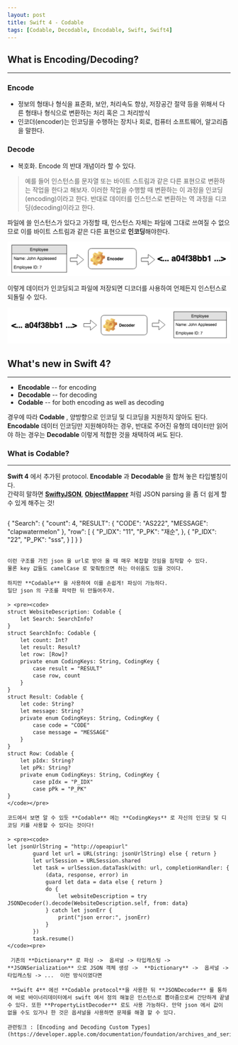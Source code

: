 ```yaml
---
layout: post
title: Swift 4 - Codable
tags: [Codable, Decodable, Encodable, Swift, Swift4]
---
```

## What is Encoding/Decoding?
***
### Encode        
- 정보의 형태나 형식을 표준화, 보안, 처리속도 향상, 저장공간 절약 등을 위해서 다른 형태나 형식으로 변환하는 처리 혹은 그 처리방식       
- 인코더(encoder)는 인코딩을 수행하는 장치나 회로, 컴퓨터 소프트웨어, 알고리즘을 말한다.

### Decode    
- 복호화. Encode 의 반대 개념이라 할 수 있다.

> 예를 들어 인스턴스를 문자열 또는 바이트 스트림과 같은 다른 표현으로 변환하는 작업을 한다고 해보자. 이러한 작업을 수행할 때 변환하는 이 과정을 인코딩(encoding)이라고 한다. 반대로 데이터를 인스턴스로 변환하는 역 과정을 디코딩(decoding)이라고 한다.             

파일에 쓸 인스턴스가 있다고 가정할 때, 인스턴스 자체는 파일에 그대로 쓰여질 수 없으므로 이를 바이트 스트림과 같은 다른 표현으로 **인코딩**해야한다.

![encoding](/assets/post_img/encode.png)

이렇게 데이터가 인코딩되고 파일에 저장되면 디코더를 사용하여 언제든지 인스턴스로 되돌릴 수 있다.

![decoding](/assets/post_img/decode.png)

## What's new in Swift 4?
***
- **Encodable** -- for encoding
- **Decodable** -- for decoding
- **Codable** -- for both encoding as well as decoding     

 경우에 따라 **Codable** , 양방향으로 인코딩 및 디코딩을 지원하지 않아도 된다. **Encodable** 데이터 인코딩만 지원해야하는 경우, 반대로 주어진 유형의 데이터만 읽어야 하는 경우는 **Decodable** 이렇게 적합한 것을 채택하여 써도 된다.   

### What is Codable?
***
**Swift 4** 에서 추가된 protocol. **Encodable** 과 **Decodable** 을 합쳐 놓은 타입별칭이다.   
간략히 말하면 [**SwiftyJSON**](https://github.com/SwiftyJSON/SwiftyJSON), [**ObjectMapper**](https://github.com/Hearst-DD/ObjectMapper) 처럼 JSON parsing 을 좀 더 쉽게 할 수 있게 해주는 것!

> ~~~     
{
	"Search": {
		"count": 4,
		"RESULT": {
			"CODE": "AS222",
			"MESSAGE": "clapwatermelon"
		},
		"row": [
			{
				"P_IDX": "11",
				"P_PK": "재순",
			},
			{
				"P_IDX": "22",
				"P_PK": "sss",
			}
		]
	}
}
~~~          

이런 구조를 가진 json 을 url로 받아 올 때 매우 복잡할 것임을 짐작할 수 있다.
물론 key 값들도 camelCase 로 맞춰줬으면 하는 아쉬움도 있을 것이다.

하지만 **Codable** 을 사용하여 이를 손쉽게! 파싱이 가능하다.
일단 json 의 구조를 파악한 뒤 만들어주자.

> <pre><code>
struct WebsiteDescription: Codable {
    let Search: SearchInfo?
}      
struct SearchInfo: Codable {
    let count: Int?
    let result: Result?
    let row: [Row]?
    private enum CodingKeys: String, CodingKey {
        case result = "RESULT"
        case row, count
    }
}      
struct Result: Codable {
    let code: String?
    let message: String?
    private enum CodingKeys: String, CodingKey {
        case code = "CODE"
        case message = "MESSAGE"
    }
}        
struct Row: Codable {
    let pIdx: String?
    let pPk: String?
    private enum CodingKeys: String, CodingKey {
        case pIdx = "P_IDX"
        case pPk = "P_PK"
}        
</code></pre>

코드에서 보면 알 수 있듯 **Codable** 에는 **CodingKeys** 로 자신의 인코딩 및 디코딩 키를 사용할 수 있다는 것이다!

> <pre><code> 
let jsonUrlString = "http://opeapiurl"
        guard let url = URL(string: jsonUrlString) else { return }
        let urlSession = URLSession.shared
        let task = urlSession.dataTask(with: url, completionHandler: {
            (data, response, error) in
            guard let data = data else { return }
            do {
                let websiteDescription = try JSONDecoder().decode(WebsiteDescription.self, from: data}                
            } catch let jsonErr {
                print("json error:", jsonErr)
            }
        })
        task.resume()
</code><pre>

 기존의 **Dictionary** 로 파싱 ->  옵셔널 -> 타입캐스팅 -> **JSONSerialization** 으로 JSON 객체 생성 ->  **Dictionary** ->  옵셔널 ->  타입캐스팅 -> ...  이런 방식이였다면
   
 **Swift 4** 에선 **Codable protocol**을 사용한 뒤 **JSONDecoder** 를 통하여 바로 바이너리데이터에서 swift 에서 정의 해놓은 인스턴스로 뽑아줌으로써 간단하게 끝낼 수 있다. 또한 **PropertyListDecoder** 로도 사용 가능하다. 만약 json 에서 값이 없을 수도 있거나 한 것은 옵셔널을 사용하면 문제를 해결 할 수 있다.

관련링크 : [Encoding and Decoding Custom Types](https://developer.apple.com/documentation/foundation/archives_and_serialization/encoding_and_decoding_custom_types)
